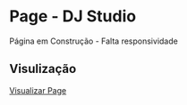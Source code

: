 <h1> Page - DJ Studio </h1>
<p>Página em Construção - Falta responsividade</p>
<h2> Visulização </h2>
<a href="https://felipejuzo02.github.io/page-djstudio/">Visualizar Page</a>
